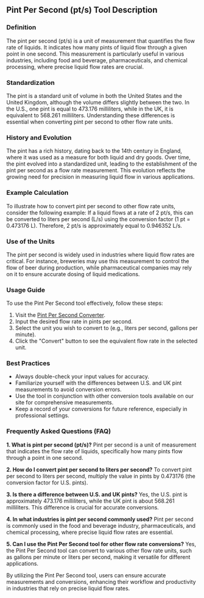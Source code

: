 ## Pint Per Second (pt/s) Tool Description

### Definition
The pint per second (pt/s) is a unit of measurement that quantifies the flow rate of liquids. It indicates how many pints of liquid flow through a given point in one second. This measurement is particularly useful in various industries, including food and beverage, pharmaceuticals, and chemical processing, where precise liquid flow rates are crucial.

### Standardization
The pint is a standard unit of volume in both the United States and the United Kingdom, although the volume differs slightly between the two. In the U.S., one pint is equal to 473.176 milliliters, while in the UK, it is equivalent to 568.261 milliliters. Understanding these differences is essential when converting pint per second to other flow rate units.

### History and Evolution
The pint has a rich history, dating back to the 14th century in England, where it was used as a measure for both liquid and dry goods. Over time, the pint evolved into a standardized unit, leading to the establishment of the pint per second as a flow rate measurement. This evolution reflects the growing need for precision in measuring liquid flow in various applications.

### Example Calculation
To illustrate how to convert pint per second to other flow rate units, consider the following example: If a liquid flows at a rate of 2 pt/s, this can be converted to liters per second (L/s) using the conversion factor (1 pt = 0.473176 L). Therefore, 2 pt/s is approximately equal to 0.946352 L/s.

### Use of the Units
The pint per second is widely used in industries where liquid flow rates are critical. For instance, breweries may use this measurement to control the flow of beer during production, while pharmaceutical companies may rely on it to ensure accurate dosing of liquid medications.

### Usage Guide
To use the Pint Per Second tool effectively, follow these steps:
1. Visit the [Pint Per Second Converter](https://www.inayam.co/unit-converter/flow_rate_volumetric).
2. Input the desired flow rate in pints per second.
3. Select the unit you wish to convert to (e.g., liters per second, gallons per minute).
4. Click the "Convert" button to see the equivalent flow rate in the selected unit.

### Best Practices
- Always double-check your input values for accuracy.
- Familiarize yourself with the differences between U.S. and UK pint measurements to avoid conversion errors.
- Use the tool in conjunction with other conversion tools available on our site for comprehensive measurements.
- Keep a record of your conversions for future reference, especially in professional settings.

### Frequently Asked Questions (FAQ)

**1. What is pint per second (pt/s)?**
Pint per second is a unit of measurement that indicates the flow rate of liquids, specifically how many pints flow through a point in one second.

**2. How do I convert pint per second to liters per second?**
To convert pint per second to liters per second, multiply the value in pints by 0.473176 (the conversion factor for U.S. pints).

**3. Is there a difference between U.S. and UK pints?**
Yes, the U.S. pint is approximately 473.176 milliliters, while the UK pint is about 568.261 milliliters. This difference is crucial for accurate conversions.

**4. In what industries is pint per second commonly used?**
Pint per second is commonly used in the food and beverage industry, pharmaceuticals, and chemical processing, where precise liquid flow rates are essential.

**5. Can I use the Pint Per Second tool for other flow rate conversions?**
Yes, the Pint Per Second tool can convert to various other flow rate units, such as gallons per minute or liters per second, making it versatile for different applications.

By utilizing the Pint Per Second tool, users can ensure accurate measurements and conversions, enhancing their workflow and productivity in industries that rely on precise liquid flow rates.